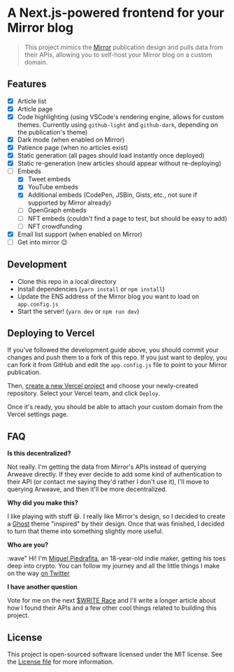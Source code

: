 # A Next.js-powered frontend for your Mirror blog
> This project mimics the [Mirror](https://mirror.xyz) publication design and pulls data from their APIs, allowing you to self-host your Mirror blog on a custom domain.

## Features

- [x] Article list
- [x] Article page
- [x] Code highlighting (using VSCode's rendering engine, allows for custom themes. Currently using `github-light` and `github-dark`, depending on the publication's theme)
- [x] Dark mode (when enabled on Mirror)
- [x] Patience page (when no articles exist)
- [x] Static generation (all pages should load instantly once deployed)
- [x] Static re-generation (new articles should appear without re-deploying)
- [ ] Embeds
    - [x] Tweet embeds
    - [x] YouTube embeds
    - [x] Additional embeds (CodePen, JSBin, Gists, etc., not sure if supported by Mirror already)
    - [ ] OpenGraph embeds
    - [ ] NFT embeds (couldn't find a page to test, but should be easy to add)
    - [ ] NFT crowdfunding
- [x] Email list support (when enabled on Mirror)
- [ ] Get into mirror :wink:

## Development

- Clone this repo in a local directory
- Install dependencies (`yarn install` or `npm install`)
- Update the ENS address of the Mirror blog you want to load on `app.config.js`
- Start the server! (`yarn dev` or `npm run dev`)

## Deploying to Vercel

If you've followed the development guide above, you should commit your changes and push them to a fork of this repo. If you just want to deploy, you can fork it from GitHub and edit the `app.config.js` file to point to your Mirror publication.

Then, [create a new Vercel project](https://vercel.com/new) and choose your newly-created repository. Select your Vercel team, and click `Deploy`.

Once it's ready, you should be able to attach your custom domain from the Vercel settings page.

## FAQ

**Is this decentralized?**

Not really. I'm getting the data from Mirror's APIs instead of querying Arweave directly. If they ever decide to add some kind of authentication to their API (or contact me saying they'd rather I don't use it), I'll move to querying Arweave, and then it'll be more decentralized.

**Why did you make this?**

I like playing with stuff :smiley:. I really like Mirror's design, so I decided to create a [Ghost](https://ghost.org) theme "inspired" by their design. Once that was finished, I decided to turn that theme into something slightly more useful.

**Who are you?**

:wave" Hi! I'm [Miguel Piedrafita](https://twitter.com/m1guelpf), an 18-year-old indie maker, getting his toes deep into crypto. You can follow my journey and all the little things I make on the way [on Twitter](https://twitter.com/m1guelpf)

**I have another question**

Vote for me on the next [$WRITE Race](https://mirror.xyz/race) and I'll write a longer article about how I found their APIs and a few other cool things related to building this project.

## License

This project is open-sourced software licensed under the MIT license. See the [License file](LICENSE.md) for more information.
